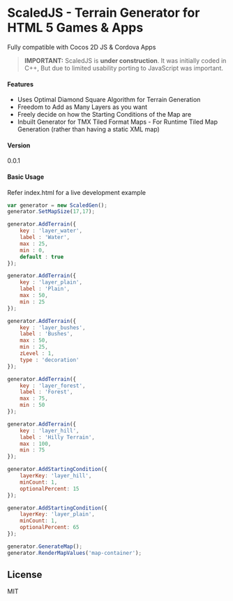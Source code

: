 # ScaledJS - Terrain Generator for HTML 5 Games & Apps
Fully compatible with Cocos 2D JS & Cordova Apps

> **IMPORTANT:**
> ScaledJS is **under construction**.
> It was initially coded in C++, But due to limited usability porting to
> JavaScript was important.

#### Features
* Uses Optimal Diamond Square Algorithm for Terrain Generation
* Freedom to Add as Many Layers as you want
* Freely decide on how the Starting Conditions of the Map are
* Inbuilt Generator for TMX Tiled Format Maps - For Runtime Tiled Map
  Generation (rather than having a static XML map)

#### Version
0.0.1

#### Basic Usage
Refer index.html for a live development example

```js
var generator = new ScaledGen();
generator.SetMapSize(17,17);

generator.AddTerrain({
	key : 'layer_water',
	label : 'Water',
	max : 25,
	min : 0,
	default : true
});

generator.AddTerrain({
	key : 'layer_plain',
	label : 'Plain',
	max : 50,
	min : 25
});

generator.AddTerrain({
	key : 'layer_bushes',
	label : 'Bushes',
	max : 50,
	min : 25,
	zLevel : 1,
	type : 'decoration'
});

generator.AddTerrain({
	key : 'layer_forest',
	label : 'Forest',
	max : 75,
	min : 50
});

generator.AddTerrain({
	key : 'layer_hill',
	label : 'Hilly Terrain',
	max : 100,
	min : 75
});

generator.AddStartingCondition({
	layerKey: 'layer_hill', 
	minCount: 1,
	optionalPercent: 15
});

generator.AddStartingCondition({
	layerKey: 'layer_plain', 
	minCount: 1,
	optionalPercent: 65
});

generator.GenerateMap();
generator.RenderMapValues('map-container');
```


License
----
MIT


[Animate]:https://github.com/daneden/animate.css

